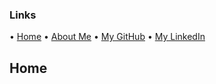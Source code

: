### Links
• [Home](index.md) • [About Me](about.md) • [My GitHub](https://github.com/RobertBeauchampIV) • [My LinkedIn](https://www.linkedin.com/in/robertbeauchamp/)

## Home
